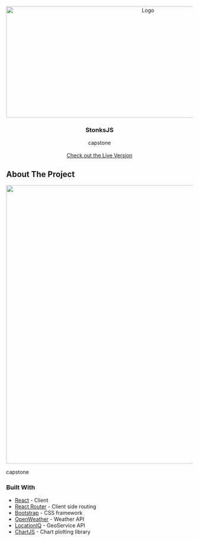 

<!-- PROJECT LOGO -->
<br />
<p align="center">
    <a>
    <img src="/logo.png" alt="Logo" width="750" height="300">
    </a>

  <h3 align="center">StonksJS</h3>

  <p align="center">
   capstone
    <br />
    <br />
    <a href="https://stonks.baileyday.dev">Check out the Live Version</a>
  </p>
</p>


<!-- ABOUT THE PROJECT -->
## About The Project
<p align="center">
 <img src="/ezgif.com-optimize.gif?raw=true" width="750px">
</p>
capstone

### Built With
* [React](https://reactjs.org/) - Client
* [React Router](https://reactrouter.com/) - Client side routing
* [Bootstrap](https://getbootstrap.com/) - CSS framework
* [OpenWeather](https://openweathermap.org/) - Weather API
* [LocationIQ](https://locationiq.com/) - GeoService API
* [ChartJS](https://www.chartjs.org/) - Chart plotting library





<!-- MARKDOWN LINKS & IMAGES -->
<!-- https://www.markdownguide.org/basic-syntax/#reference-style-links -->
[contributors-shield]: https://img.shields.io/github/contributors/BaileyDay/ChatApp?style=flat-square
[contributors-url]: https://github.com/BaileyDay/Chatapp/graphs/contributors
[forks-shield]: https://img.shields.io/github/forks/BaileyDay/ChatApp?style=social
[stars-shield]: https://img.shields.io/github/stars/BaileyDay/ChatApp?style=social
[stars-url]: https://github.com/BaileyDay/Chatapp/stargazers
[issues-shield]: https://img.shields.io/github/issues/BaileyDay/ChatApp?style=flat-square
[issues-url]: https://github.com/BaileyDay/Chatapp/issues
[linkedin-shield]: https://img.shields.io/badge/-LinkedIn-black.svg?style=flat-square&logo=linkedin&colorB=555
[linkedin-url]: https://www.linkedin.com/in/bailey-j-day/
[product-screenshot]: images/screenshot.png
